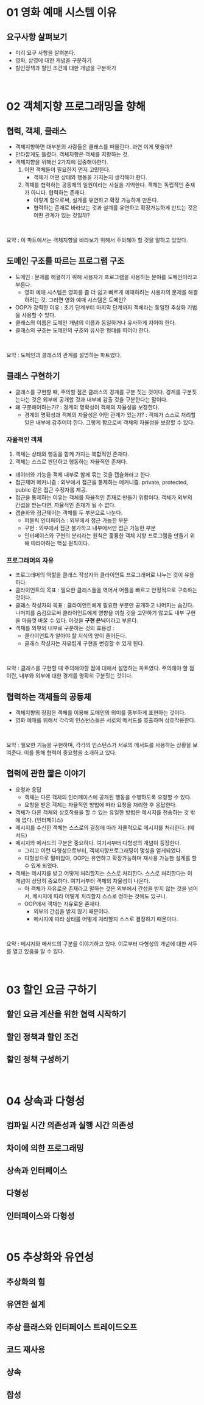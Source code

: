 # 01 영화 예매 시스템 이유

## 요구사항 살펴보기

- 미리 요구 사항을 살펴본다.
- 영화, 상영에 대한 개념을 구분하기
- 할인정책과 할인 조건에 대한 개념을 구분하기

<br>

# 02 객체지향 프로그래밍을 향해

## 협력, 객체, 클래스

- 객체지향하면 대부분의 사람들은 클래스를 떠올린다. 과연 이게 맞을까?
- 안타깝게도 틀렸다. 객체지향은 객체를 지향하는 것.
- 객체지향을 위해선 2가지에 집중해야한다.
  1. 어떤 객체들이 필요한지 먼저 고민한다.
     - 객체가 어떤 상태와 행동을 가지는지 생각해야 한다.
  2. 객체를 협력하는 공동체의 일원이라는 사실을 기억한다. 객체는 독립적인 존재가 아니다. 협력하는 존재다.
     - 이렇게 함으로써, 설계를 유연하고 확장 가능하게 만든다.
     - 협력하는 존재로 바라보는 것과 설계를 유연하고 확장가능하게 만드는 것은 어떤 관계가 있는 것일까?

<br>

요약 : 이 파트에서는 객체지향을 바라보기 위해서 주의해야 할 것을 말하고 있었다.

## 도메인 구조를 따르는 프로그램 구조

- 도메인 : 문제를 해결하기 위해 사용자가 프로그램을 사용하는 분야를 도메인이라고 부른다.
  - 영화 예매 시스템은 영화를 좀 더 쉽고 빠르게 예매하려는 사용자의 문제를 해결하려는 것. 그러면 영화 예매 시스템은 도메인?
- OOP가 강력한 이유 : 초기 단계부터 마지막 단계까지 객체라는 동일한 추상화 기법을 사용할 수 있다.
- 클래스의 이름은 도메인 개념의 이름과 동일하거나 유사하게 지어야 한다.
- 클래스의 구조는 도메인의 구조와 유사한 형태를 띠어야 한다.

<br>

요약 : 도메인과 클래스의 관계를 설명하는 파트였다.

## 클래스 구현하기

- 클래스를 구현할 때, 주의할 점은 클래스의 경계를 구분 짓는 것이다. 경계를 구분짓는다는 것은 외부에 공개할 것과 내부에 감출 것을 구분한다는 말이다.
- 왜 구분해야하는가? : 경계의 명확성이 객체의 자율성을 보장한다.
  - 경계의 명확성과 객체의 자율성은 어떤 관계가 있는가? : 객체가 스스로 처리할 일은 내부에 감추어야 한다. 그렇게 함으로써 객체의 자율성을 보장할 수 있다.

### 자율적인 객체

1. 객체는 상태와 행동을 함께 가지는 복합적인 존재다.
2. 객체는 스스로 판단하고 행동하는 자율적인 존재다.

- 데이터와 기능을 객체 내부로 함께 묶는 것을 캡슐화라고 한다.
- 접근제어 메커니즘 : 외부에서 접근을 통제하는 메커니즘. private, protected, public 같은 접근 수정자를 제공.
- 접근을 통제하는 이유는 객체를 자율적인 존재로 만들기 위함이다. 객체가 외부의 간섭을 받는다면, 자율적인 존재가 될 수 없다.
- 캡슐화와 접근제어는 객체를 두 부분으로 나눈다.
  - 퍼블릭 인터페이스 : 외부에서 접근 가능한 부분
  - 구현 : 외부에서 접근 불가하고 내부에서만 접근 가능한 부분
  - 인터페이스와 구현의 분리라는 원칙은 훌륭한 객체 지향 프로그램을 만들기 위해 따라야하는 핵심 원칙이다.

### 프로그래머의 자유

- 프로그래머의 역할을 클래스 작성자와 클라이언트 프로그래머로 나누는 것이 유용하다.
- 클라이언트의 목표 : 필요한 클래스들을 엮어서 어플을 빠르고 안정적으로 구축하는 것이다.
- 클래스 작성자의 목표 : 클라이언트에게 필요한 부분만 공개하고 나머지는 숨긴다. 나머지를 숨김으로써 클라이언트에게 영향을 끼칠 것을 고민하기 않고도 내부 구현을 마음껏 바꿀 수 있다. 이것을 **구현 은닉**이라고 부른다.
- 객체를 외부와 내부로 구분하는 것의 효용성 :
  - 클라이언트가 알아야 할 지식의 양이 줄어든다.
  - 클래스 작성자는 자유럽게 구현을 변경할 수 있게 된다.

<br>

요약 : 클래스를 구현할 때 주의해야할 점에 대해서 설명하는 파트였다. 주의해야 할 점이란, 내부와 외부에 대한 경계를 명확히 구분짓는 것이다.

## 협력하는 객체들의 공동체

- 객체지향의 장점은 객체를 이용해 도메인의 의미를 풍부하게 표현하는 것이다.
- 영화 예매를 위해서 각각의 인스턴스들은 서로의 메서드를 호출하며 상호작용한다.

<br>

요약 : 필요한 기능을 구현하며, 각각의 인스턴스가 서로의 메서드를 사용하는 상황을 보여준다. 이를 통해 협력이 중요함을 소개하고 있다.

## 협력에 관한 짧은 이야기

- 요청과 응답
  - 객체는 다른 객체의 인터페이스에 공개된 행동을 수행하도록 요청할 수 있다.
  - 요청을 받은 객체는 자율적인 방법에 따라 요청을 처리한 후 응답한다.
- 객체가 다른 객체와 상호작용을 할 수 있는 유일한 방법은 메시지를 전송하는 것 밖에 없다. (인터페이스)
- 메시지를 수신한 객체는 스스로의 결정에 따라 자율적으로 메시지를 처리한다. (메서드)
- 메시지와 메서드의 구분은 중요하다. 여기서부터 다형성의 개념이 등장한다.
  - 그리고 이런 다형성으로부터, 객체지향프로그래밍이 명성을 얻게되었다.
  - 다형성으로 말미암아, OOP는 유연하고 확장가능하며 재사용 가능한 설계를 할 수 있게 되었다.
- 객체는 메시지를 받고 어떻게 처리할지는 스스로 처리한다. 스스로 처리한다는 이 개념이 상당히 중요하다. 여기서부터 객체의 자율성이 나온다.
  - 아 객체가 자유로운 존재라고 말하는 것은 외부에서 간섭을 받지 않는 것을 넘어서, 메시지에 따라 어떻게 처리할지 스스로 정하는 것에도 있구나.
  - OOP에서 객체는 자유로운 존재다.
    - 외부의 간섭을 받지 않기 때문이다.
    - 메시지에 따라 상태를 어떻게 처리할지 스스로 결정하기 때문이다.

<br>

요약 : 메시지와 메서드의 구분을 이야기하고 있다. 이로부터 다형성의 개념에 대한 서두를 열고 있음을 알 수 있다.

<br>

# 03 할인 요금 구하기

## 할인 요금 계산을 위한 협력 시작하기

## 할인 정책과 할인 조건

## 할인 정책 구성하기

<br>

# 04 상속과 다형성

## 컴파일 시간 의존성과 실행 시간 의존성

## 차이에 의한 프로그래밍

## 상속과 인터페이스

## 다형성

## 인터페이스와 다형성

<br>

# 05 추상화와 유연성

## 추상화의 힘

## 유연한 설계

## 추상 클래스와 인터페이스 트레이드오프

## 코드 재사용

## 상속

## 합성
